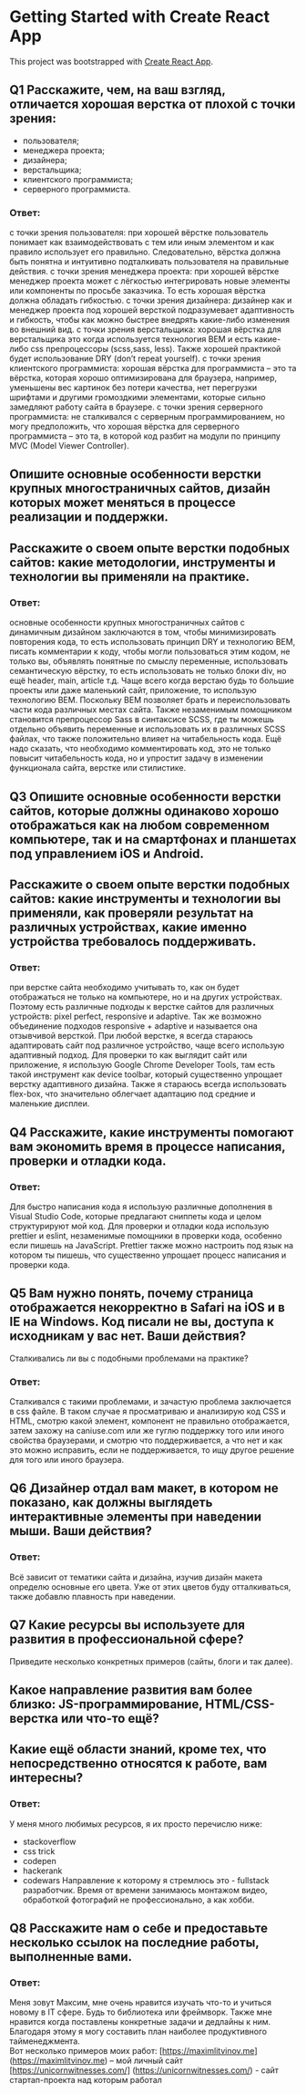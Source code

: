 # Getting Started with Create React App

This project was bootstrapped with [Create React App](https://github.com/facebook/create-react-app).

## Q1 Расскажите, чем, на ваш взгляд, отличается хорошая верстка от плохой с точки зрения:
* пользователя; 
* менеджера проекта; 
* дизайнера; 
* верстальщика; 
* клиентского программиста; 
* серверного программиста.

### Ответ: 
с точки зрения пользователя: при хорошей вёрстке пользователь понимает как взаимодействовать с тем или иным элементом и как правило использует его правильно. Следовательно, вёрстка должна быть понятна  и интуитивно подталкивать пользователя на правильные действия.
с точки зрения менеджера проекта: при хорошей вёрстке менеджер проекта может с лёгкостью интегрировать новые элементы или компоненты по просьбе заказчика. То есть хорошая вёрстка должна обладать гибкостью.
с точки зрения дизайнера:  дизайнер как и менеджер проекта под хорошей версткой подразумевает адаптивность и гибкость, чтобы как можно быстрее внедрять какие-либо изменения во внешний вид. 
с точки зрения верстальщика: хорошая вёрстка для верстальщика это когда используется технология BEM и есть какие-либо css препроцессоры  (scss,sass, less). Также хорошей практикой будет использование DRY (don’t repeat yourself).
с точки зрения клиентского программиста: хорошая вёрстка для программиста – это та вёрстка, которая хорошо оптимизирована для браузера, например, уменьшены вес картинок без потери качества, нет перегрузки шрифтами и другими громоздкими элементами, которые сильно замедляют работу сайта в браузере. 
с точки зрения серверного программиста: не сталкивался с серверным программированием, но могу предположить, что хорошая вёрстка для серверного программиста – это та, в которой код разбит на модули по принципу MVC (Model Viewer Controller).

## Опишите основные особенности верстки крупных многостраничных сайтов, дизайн которых может меняться в процессе реализации и поддержки.
## Расскажите о своем опыте верстки подобных сайтов: какие методологии, инструменты и технологии вы применяли на практике.

### Ответ:  
основные особенности крупных многостраничных сайтов с динамичным дизайном заключаются в том, чтобы минимизировать повторения кода, то есть использовать принцип DRY и технологию BEM, писать комментарии к коду, чтобы могли пользоваться этим кодом, не только вы, объявлять понятные по смыслу переменные, использовать семантическую вёрстку, то есть использовать не только блоки div, но ещё header, main, article т.д.
Чаще всего когда верстаю будь то большие проекты или даже маленький сайт, приложение,  то использую технологию BEM. Поскольку BEM позволяет брать и переиспользовать части кода различных местах сайта. Также незаменимым помощником становится препроцессор Sass в синтаксисе SCSS, где ты можешь отдельно объявить переменные и использовать их в различных SCSS файлах, что также положительно влияет на читабельность кода. Ещё надо сказать, что необходимо комментировать код, это не только повысит читабельность кода, но и упростит задачу в изменении функционала сайта, верстке или стилистике. 

## Q3 Опишите основные особенности верстки сайтов, которые должны одинаково хорошо отображаться как на любом современном компьютере, так и на смартфонах и планшетах под управлением iOS и Android. 
## Расскажите о своем опыте верстки подобных сайтов: какие инструменты и технологии вы применяли, как проверяли результат на различных устройствах, какие именно устройства требовалось поддерживать.

### Ответ: 
при верстке сайта необходимо учитывать то, как он будет отображаться не только на компьютере, но и на других устройствах. Поэтому есть различные подходы к верстке сайтов для различных устройств: pixel perfect, responsive и adaptive. Так же возможно объединение подходов responsive + adaptive и называется она отзывчивой версткой. 
При любой верстке, я всегда стараюсь адаптировать сайт под различное устройство, чаще всего использую адаптивный подход.  Для проверки то как выглядит сайт или приложение, я использую Google Chrome Developer Tools, там есть такой инструмент как device toolbar, который существенно упрощает верстку адаптивного дизайна. Также я стараюсь всегда использовать flex-box, что значительно облегчает адаптацию под средние и маленькие дисплеи.

## Q4 Расскажите, какие инструменты помогают вам экономить время в процессе написания, проверки и отладки кода.

### Ответ: 
Для быстро написания кода я использую различные дополнения в Visual Studio Code, которые предлагают сниппеты кода и целом структурируют мой код. Для проверки и отладки кода использую prettier и eslint, незаменимые помощники в проверки кода, особенно если пишешь на JavaScript. Prettier также можно настроить под язык на котором ты пишешь, что существенно упрощает процесс написания и проверки кода. 

## Q5 Вам нужно понять, почему страница отображается некорректно в Safari на iOS и в IE на Windows. Код писали не вы, доступа к исходникам у вас нет. Ваши действия?
Сталкивались ли вы с подобными проблемами на практике?

### Ответ: 
Сталкивался с такими проблемами, и зачастую проблема заключается в css файле. В таком случае я просматриваю и анализирую код CSS и HTML, смотрю какой элемент, компонент не правильно отображается, затем захожу на caniuse.com или же гуглю поддержку того или иного свойства браузерами, и смотрю что поддерживается,  а что нет и как это можно исправить, если не поддерживается, то ищу другое решение для того или иного браузера.

## Q6 Дизайнер отдал вам макет, в котором не показано, как должны выглядеть интерактивные элементы при наведении мыши. Ваши действия?

### Ответ: 
Всё зависит от тематики сайта и дизайна, изучив дизайн макета определю основные его цвета. Уже от этих цветов буду отталкиваться, также добавлю плавность при наведении.

## Q7 Какие ресурсы вы используете для развития в профессиональной сфере? 
Приведите несколько конкретных примеров (сайты, блоги и так далее).
## Какое направление развития вам более близко: JS-программирование, HTML/CSS- верстка или что-то ещё?
## Какие ещё области знаний, кроме тех, что непосредственно относятся к работе, вам интересны?

### Ответ: 
У меня много любимых ресурсов, я их просто перечислю ниже: 
* stackoverflow 
* css trick 
* codepen 
* hackerank
* codewars
Направление к которому я стремлюсь это - fullstack разработчик. 
Время от времени занимаюсь монтажом видео, обработкой фотографий не профессионально, а как хобби.

## Q8 Расскажите нам о себе и предоставьте несколько ссылок на последние работы, выполненные вами.

### Ответ:
Меня зовут Максим, мне очень нравится изучать что-то и учиться новому в IT сфере. Будь то библиотека или фреймворк. 
Также мне нравится когда поставлены конкретные задачи и дедлайны к ним. Благодаря этому я могу составить план наиболее продуктивного тайменеджмента.  
Вот несколько примеров моих работ: 
[https://maximlitvinov.me] (https://maximlitvinov.me) – мой личный сайт
 [https://unicornwitnesses.com/] (https://unicornwitnesses.com/) - сайт стартап-проекта над которым работал




